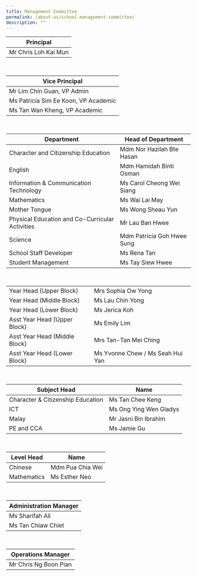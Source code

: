 ```yaml
---
title: Management Committee
permalink: /about-us/school-management-committee/
description: ""
---
```

| Principal | 
| -------- |
| Mr Chris Loh Kai Mun   | 


<br>


| Vice Principal | 
| -------- | 
| Mr Lim Chin Guan, VP Admin
| Ms Patricia Sim Ee Koon, VP Academic
| Ms Tan Wan Kheng, VP Academic | 


<br>


| Department | Head of Department  | 
| -------- | -------- | 
| Character and Citizenship Education     | Mdm Nor Hazilah Bte Hasan     |
| English  | Mdm Hamidah Binti Osman  |
| Information &amp; Communication Technology | Ms Carol Cheong Wei Siang  |
| Mathematics |  Ms Wai Lai May |
|  Mother Tongue  |  Ms Wong Sheau Yun |
|  Physical Education and Co-Curricular Activities |  Mr Lau Ban Hwee |
| Science  |  Mdm Patricia Goh Hwee Sung  |
| School Staff Developer  | Ms Rena Tan  |
|  Student Management | Ms Tay Siew Hwee  |

<br>


|  |  | 
| -------- | -------- | 
| Year Head (Upper Block)     | Mrs Sophia Ow Yong     |
| Year Head (Middle Block)     | Ms Lau Chin Yong     |
| Year Head (Lower Block)     | Ms Jerica Koh     |
| Asst Year Head (Upper Block)     | Ms Emily Lim     |
| Asst Year Head (Middle Block)     | Mrs Tan-Tan Mei Ching     |
| Asst Year Head (Lower Block)     | Ms Yvonne Chew / Ms Seah Hui Yan     |

<br>



| Subject Head | Name | 
| -------- | -------- | 
| Character &amp; Citizenship Education     | Ms Tan Chee Keng     |
| ICT  | Ms Ong Ying Wen Gladys |
| Malay  |  Mr Jasni Bin Ibrahim  |
| PE and CCA  | Ms Jamie Gu  |

<br>

| Level Head | Name |
| -------- | -------- |
| Chinese  |  Mdm Pua Chia Wei    |
| Mathematics  |  Ms Esther Neo  |


<br>

| Administration Manager |
|---|
| Ms Sharifah Ali  |
| Ms Tan Chiaw Chiet |

<br>



|   Operations Manager  |
|-----------|
| Mr Chris Ng Boon Pian |